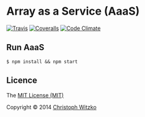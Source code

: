 # Array as a Service (AaaS)
[![Travis](https://img.shields.io/travis/christophwitzko/array-as-a-service.svg?style=flat)](https://travis-ci.org/christophwitzko/array-as-a-service) [![Coveralls](https://img.shields.io/coveralls/christophwitzko/array-as-a-service.svg?style=flat)](https://coveralls.io/r/christophwitzko/array-as-a-service) [![Code Climate](https://img.shields.io/codeclimate/github/christophwitzko/array-as-a-service.svg?style=flat)](https://codeclimate.com/github/christophwitzko/array-as-a-service)

## Run AaaS

    $ npm install && npm start

## Licence

The [MIT License (MIT)](http://opensource.org/licenses/MIT)

Copyright © 2014 [Christoph Witzko](https://twitter.com/christophwitzko)
